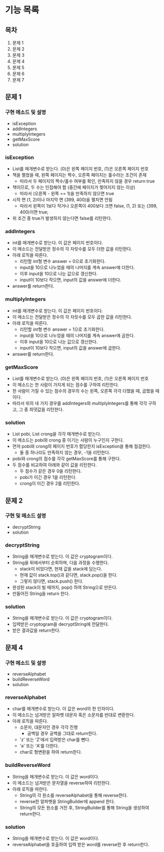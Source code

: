 # 기능 목록
## 목차
1. 문제 1
2. 문제 2
3. 문제 3
4. 문제 4
5. 문제 5
6. 문제 6
7. 문제 7

## 문제 1
### 구현 메소드 및 설명
- isException
- addIntegers
- multiplyIntegers
- getMaxScore
- solution

### isException
- List<Integer>를 매개변수로 받는다. (0)은 왼쪽 페이지 번호, (1)은 오른쪽 페이지 번호
- 책을 펼쳤을 때, 왼쪽 페이지는 짝수, 오른쪽 페이지는 홀수라는 조건이 존재
  - 따라서 두 페이지의 짝수/홀수 여부를 확인, 만족하지 않을 경우 return true
- 책이므로, 두 수는 인접해야 함 (중간에 페이지가 찢어지지 않는 이상)
  - 따라서 (오른쪽 - 왼쪽 == 1)을 만족하지 않으면 true
- 시작 면 (1, 2)이나 마지막 면 (399, 400)을 펼치면 안됨
  - 따라서 왼쪽이 1보다 작거나 오른쪽이 400보다 크면 false, (1, 2) 또는 (399, 400)이면 true;
- 위 조건 중 true가 발생하지 않는다면 false를 리턴한다.

### addIntegers
- int를 매개변수로 받는다. 이 값은 페이지 번호이다.
- 이 메소드는 전달받은 정수의 각 자릿수를 모두 더한 값을 리턴한다.
- 아래 로직을 따른다.
  - 리턴할 int형 변수 answer = 0으로 초기화한다.
  - input을 10으로 나누었을 때의 나머지를 계속 answer에 더한다.
  - 이후 input을 10으로 나눈 값으로 갱신한다.
  - input이 10보다 작으면, input의 값을 answer에 더한다.
- answer를 return한다.

### multiplyIntegers
- int를 매개변수로 받는다. 이 값은 페이지 번호이다.
- 이 메소드는 전달받은 정수의 각 자릿수를 모두 곱한 값을 리턴한다.
- 아래 로직을 따른다.
    - 리턴할 int형 변수 answer = 1으로 초기화한다.
    - input을 10으로 나누었을 때의 나머지를 계속 answer에 곱한다.
    - 이후 input을 10으로 나눈 값으로 갱신한다.
    - input이 10보다 작으면, input의 값을 answer에 곱한다.
- answer를 return한다.

### getMaxScore
- List<Integer>를 매개변수로 받는다. (0)은 왼쪽 페이지 번호, (1)은 오른쪽 페이지 번호
- 이 메소드는 한 사람이 가지게 되는 점수를 구하여 리턴한다.
- 한 사람이 가질 수 있는 점수의 경우의 수는 왼쪽, 오른쪽 각각 더했을 때, 곱했을 때이다.
- 따라서 위의 네 가지 경우를 addIntegers와 multiplyIntegers를 통해 각각 구하고, 그 중 최댓값을 리턴한다.

### solution
- List<Integer> pobi, List<Integer> crong을 각각 매개변수로 받는다.
- 이 메소드는 pobi와 crong 중 이기는 사람이 누구인지 구한다.
- 먼저 pobi와 crong의 페이지 번호가 합당한지 isException을 통해 점검한다.
  - 둘 중 하나라도 만족하지 않는 경우, -1을 리턴한다.
- pobi와 crong의 점수를 각각 getMaxScore를 통해 구한다.
- 두 점수를 비교하여 아래와 같이 값을 리턴한다.
  - 두 점수가 같은 경우 0을 리턴한다.
  - pobi가 이긴 경우 1을 리턴한다.
  - crong이 이긴 경우 2를 리턴한다.

## 문제 2
### 구현 및 메소드 설명
 - decryptString 
 - solution

### decryptString
- String을 매개변수로 받는다. 이 값은 cryptogram이다.
- String을 뒤에서부터 순회하며, 다음 과정을 수행한다.
  - stack이 비었다면, 현재 값을 stack에 담는다.
  - 현재 값이 stack.top()과 같다면, stack.pop()을 한다.
  - 그렇지 않다면, stack.push() 한다.
- 완성된 stack이 빌 때까지, pop() 하여 String으로 만든다.
- 만들어진 String을 return 한다.

### solution
- String을 매개변수로 받는다. 이 값은 cryptogram이다.
- 입력받은 cryptogram을 decryptString에 전달한다.
- 받은 결과값을 return한다.

## 문제 4
### 구현 메소드 및 설명
- reverseAlphabet
- buildReverseWord
- solution

### reverseAlphabet
- char를 매개변수로 받는다. 이 값은 word의 한 인자이다.
- 이 메소드는 넘겨받은 알파벳 대문자 혹은 소문자를 반대로 변환한다.
- 아래 로직을 따른다.
  - 소문자, 대문자인 경우 각각 진행
    - 공백일 경우 공백을 그대로 return한다.
  - 'z' 또는 'Z'에서 입력받은 char를 뺀다.
  - 'a' 또는 'A'를 더한다.
  - char로 형변환을 하여 return한다.

### buildReverseWord
- String을 매개변수로 받는다. 이 값은 word이다.
- 이 메소드는 넘겨받은 문자열을 reverse하여 리턴한다.
- 아래 로직을 따란다.
  - String의 각 원소를 reverseAlphabet을 통해 reverse한다.
  - reverse한 알파벳을 StringBuilder에 append 한다.
  - String의 모든 원소를 거친 후, StringBuilder를 통해 String을 생성하여 return한다.

### solution
- String을 매개변수로 받는다. 이 값은 word이다.
- reverseAlphabet을 호출하여 입력 받은 word를 reverse한 후 return한다.